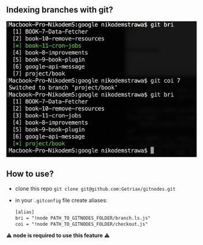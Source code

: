 ## Indexing branches with git?


![howitworks.png](https://github.com/Getriax/gitnodes/blob/master/howitworks.png)

## How to use?

* clone this repo `git clone git@github.com:Getriax/gitnodes.git`
* in your `.gitconfig` file create aliases:

      [alias]
      bri = "!node PATH_TO_GITNODES_FOLDER/branch.ls.js"
      coi = "!node PATH_TO_GITNODES_FOLDER/checkout.js"
      
:warning: **node is required to use this feature** :warning:
